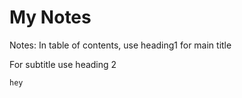 # My Notes

Notes: In table of contents, use heading1 for main title

For subtitle use heading 2



```text
hey
```











